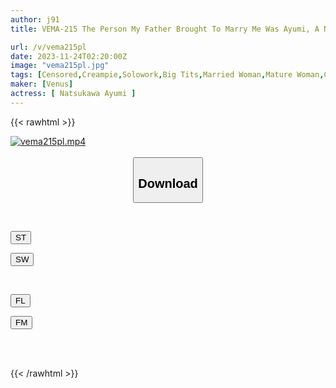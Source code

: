 ```yaml
---
author: j91
title: VEMA-215 The Person My Father Brought To Marry Me Was Ayumi, A Nurse Who I Admired While I Was In The Hospital. Jealous Erection Creampie Sex Ayumi Natsukawa

url: /v/vema215pl
date: 2023-11-24T02:20:00Z
image: "vema215pl.jpg"
tags: [Censored,Creampie,Solowork,Big Tits,Married Woman,Mature Woman,Cuckold	 ]
maker: [Venus]
actress: [ Natsukawa Ayumi ]
---
```



{{< rawhtml >}}

<div class="video" data-videoid="ajXbPklJl3Szdl">
    <a href="javascript:;">
        <img src="/v/vema215pl/vema215pl.jpg" width="WIDTH" height="HEIGHT" alt="vema215pl.mp4" loading="lazy">
    </a>
</div>

<script type="text/javascript" src="https://j91.asia/asset/on-demand-st.js"></script>

<br>
  <link rel="stylesheet" href="https://j91.asia/asset/bs5.css">
  
  <center>
  <button class="btn btn-primary" type="button" data-bs-toggle="collapse" data-bs-target=".multi-collapse" aria-expanded="false" aria-controls="multiCollapseExample1 multiCollapseExample2"><h2>Download</h2></button></center>
</p>
<div class="row">
  <div class="col">
    <div class="collapse multi-collapse" id="multiCollapseExample1">
      <div class="card card-body">
	      	      <br>
<div class="buttons">  
<p><a href="https://streamtape.to/v/ajXbPklJl3Szdl" target="_blank"><button class="btn-hover color-3"><i class="fa fa-download"></i> ST</button></a></p>
<p><a href="https://flaswish.com/tun0aljfge3s" target="_blank"><button class="btn-hover color-2"><i class="fa fa-download"></i> SW</button></a></p></div>
    </div>
  </div>
</div>
  <div class="col">
    <div class="collapse multi-collapse" id="multiCollapseExample2">
      <div class="card card-body">
	      <br>
<div class="buttons">
<p><a href="javascript:;" target="_blank"><button class="btn-hover color-9"><i class="fa fa-download"></i> FL</button></a></p>
<p><a href="javascript:;" target="_blank"><button class="btn-hover color-8"><i class="fa fa-download"></i> FM</button></a></p></div>
<br><br>
      </div>
    </div>
  </div>
</div>

{{< /rawhtml >}}

